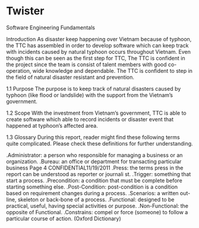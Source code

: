 Twister
=======

Software Engineering Fundamentals 

Introduction
As disaster keep happening over Vietnam because of typhoon, the TTC has assembled in 
order to develop software which can keep track with incidents caused by natural typhoon 
occurs throughout Vietnam. Even though this can be seen as the first step for TTC, The TTC is 
confident in the project since the team is consist of talent members with good co-operation, 
wide knowledge and dependable. The TTC is confident to step in  the field of natural disaster 
resistant and prevention.

1.1  Purpose
The purpose is to keep track of natural disasters caused by typhoon (like flood or landslide) 
with the support from the Vietnam’s government.

1.2  Scope
With the investment from Vietnam’s government, TTC is able to create software which 
able to record incidents or disaster event that happened at typhoon’s affected area.

1.3  Glossary
During this report, reader might find these following terms quite complicated. Please check 
these definitions for further understanding.

.Administrator: a person who responsible for managing a business or an organization.
.Bureau: an office or department for transacting particular business 
<TTC>  Page 4  CONFIDENTIAL11/19/2011
.Press: the terms press in the report can be understood as reporter or journali st.
.Trigger: something that start a process.
.Precondition: a condition that must be complete before starting something else.
.Post-Condition: post-condition is a condition based on requirement changes during a process.
.Scenarios: a written out-line, skeleton or back-bone of a process.
.Functional: designed to be practical, useful, having special activities or purpose.
.Non-Functional: the opposite of Functional.
.Constrains: compel or force (someone) to follow a particular course of action.
(Oxford Dictionary)
